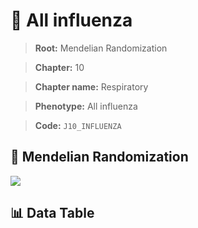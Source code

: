 # 🧪 All influenza

> **Root:** Mendelian Randomization

> **Chapter:** 10  

> **Chapter name:** Respiratory

> **Phenotype:** All influenza  

> **Code:** `J10_INFLUENZA`

## 🧬 Mendelian Randomization  

<img src="/MR/Figures/Forward/J10_INFLUENZA.png"/>

## 📊 Data Table

<CsvTableMRF src="/MR/Data/Forward/J10_INFLUENZA.csv"/>
